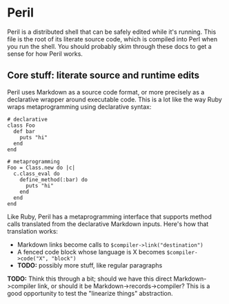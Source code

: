 # Peril
Peril is a distributed shell that can be safely edited while it's running. This
file is the root of its literate source code, which is compiled into Perl when
you run the shell. You should probably skim through these docs to get a sense
for how Peril works.

## Core stuff: literate source and runtime edits
Peril uses Markdown as a source code format, or more precisely as a declarative
wrapper around executable code. This is a lot like the way Ruby wraps
metaprogramming using declarative syntax:

```
# declarative
class Foo
  def bar
    puts "hi"
  end
end

# metaprogramming
Foo = Class.new do |c|
  c.class_eval do
    define_method(:bar) do
      puts "hi"
    end
  end
end
```

Like Ruby, Peril has a metaprogramming interface that supports method calls
translated from the declarative Markdown inputs. Here's how that translation
works:

- Markdown links become calls to `$compiler->link("destination")`
- A fenced code block whose language is X becomes `$compiler->code("X", "block")`
- **TODO:** possibly more stuff, like regular paragraphs

**TODO:** Think this through a bit; should we have this direct
Markdown->compiler link, or should it be Markdown->records->compiler? This is a
good opportunity to test the "linearize things" abstraction.
